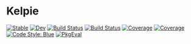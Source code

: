 # Kelpie

[![Stable](https://img.shields.io/badge/docs-stable-blue.svg)](https://MillironX.github.io/Kelpie.jl/stable)
[![Dev](https://img.shields.io/badge/docs-dev-blue.svg)](https://MillironX.github.io/Kelpie.jl/dev)
[![Build Status](https://github.com/MillironX/Kelpie.jl/actions/workflows/CI.yml/badge.svg?branch=master)](https://github.com/MillironX/Kelpie.jl/actions/workflows/CI.yml?query=branch%3Amaster)
[![Build Status](https://github.com/MillironX/Kelpie.jl/badges/master/pipeline.svg)](https://github.com/MillironX/Kelpie.jl/pipelines)
[![Coverage](https://github.com/MillironX/Kelpie.jl/badges/master/coverage.svg)](https://github.com/MillironX/Kelpie.jl/commits/master)
[![Coverage](https://codecov.io/gh/MillironX/Kelpie.jl/branch/master/graph/badge.svg)](https://codecov.io/gh/MillironX/Kelpie.jl)
[![Code Style: Blue](https://img.shields.io/badge/code%20style-blue-4495d1.svg)](https://github.com/invenia/BlueStyle)
[![PkgEval](https://JuliaCI.github.io/NanosoldierReports/pkgeval_badges/K/Kelpie.svg)](https://JuliaCI.github.io/NanosoldierReports/pkgeval_badges/report.html)
